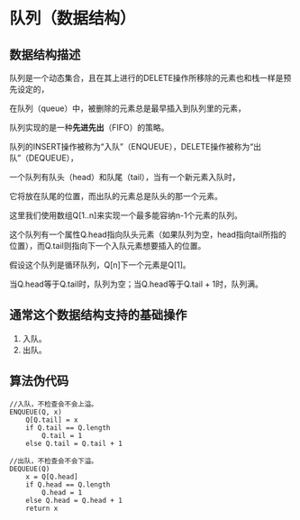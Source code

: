 队列（数据结构）
==========

数据结构描述
----------------

队列是一个动态集合，且在其上进行的DELETE操作所移除的元素也和栈一样是预先设定的，

在队列（queue）中，被删除的元素总是最早插入到队列里的元素，

队列实现的是一种**先进先出**（FIFO）的策略。

队列的INSERT操作被称为“入队”（ENQUEUE），DELETE操作被称为“出队”（DEQUEUE），

一个队列有队头（head）和队尾（tail），当有一个新元素入队时，

它将放在队尾的位置，而出队的元素总是队头的那一个元素。

这里我们使用数组Q[1..n]来实现一个最多能容纳n-1个元素的队列。

这个队列有一个属性Q.head指向队头元素（如果队列为空，head指向tail所指的位置），而Q.tail则指向下一个入队元素想要插入的位置。

假设这个队列是循环队列，Q[n]下一个元素是Q[1]。

当Q.head等于Q.tail时，队列为空；当Q.head等于Q.tail + 1时，队列满。

通常这个数据结构支持的基础操作
----------------------------------

1. 入队。
2. 出队。

算法伪代码
-----------

```
//入队，不检查会不会上溢。
ENQUEUE(Q, x)
	Q[Q.tail] = x
	if Q.tail == Q.length
		Q.tail = 1
	else Q.tail = Q.tail + 1
	
//出队，不检查会不会下溢。
DEQUEUE(Q)
	x = Q[Q.head]
	if Q.head == Q.length
		Q.head = 1
	else Q.head = Q.head + 1
	return x
```